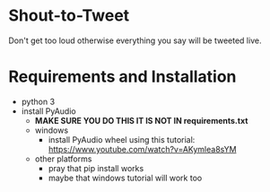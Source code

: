 # Shout-to-Tweet
Don't get too loud otherwise everything you say will be tweeted live.

# Requirements and Installation
- python 3
- install PyAudio
  - **MAKE SURE YOU DO THIS IT IS NOT IN requirements.txt**
  - windows
    - install PyAudio wheel using this tutorial: https://www.youtube.com/watch?v=AKymlea8sYM
  - other platforms
    - pray that pip install works
    - maybe that windows tutorial will work too
